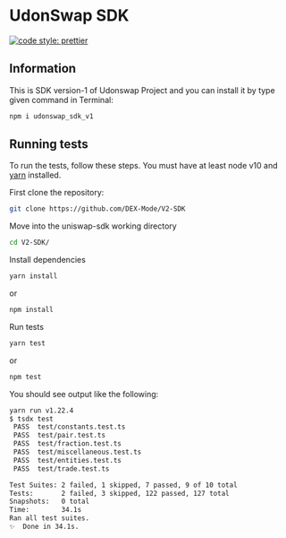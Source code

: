 # UdonSwap SDK

[![code style: prettier](https://img.shields.io/badge/code_style-prettier-ff69b4.svg?style=flat-square)](https://github.com/prettier/prettier)

## Information

This is SDK version-1 of Udonswap Project and you can install it by type given command in Terminal:
```sh
npm i udonswap_sdk_v1
```


## Running tests

To run the tests, follow these steps. You must have at least node v10 and [yarn](https://yarnpkg.com/) installed.

First clone the repository:

```sh
git clone https://github.com/DEX-Mode/V2-SDK
```

Move into the uniswap-sdk working directory

```sh
cd V2-SDK/
```

Install dependencies

```sh
yarn install 
```
or
```sh
npm install
```

Run tests

```sh
yarn test
```
or
```sh
npm test
```

You should see output like the following:

```sh
yarn run v1.22.4
$ tsdx test
 PASS  test/constants.test.ts
 PASS  test/pair.test.ts
 PASS  test/fraction.test.ts
 PASS  test/miscellaneous.test.ts
 PASS  test/entities.test.ts
 PASS  test/trade.test.ts

Test Suites: 2 failed, 1 skipped, 7 passed, 9 of 10 total
Tests:       2 failed, 3 skipped, 122 passed, 127 total
Snapshots:   0 total
Time:        34.1s
Ran all test suites.
✨  Done in 34.1s.
```
